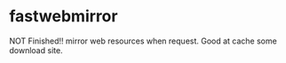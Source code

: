 # fastwebmirror
NOT Finished!! mirror web resources when request. Good at cache some download site.
